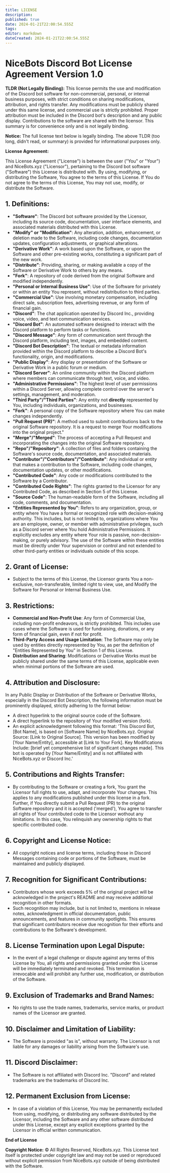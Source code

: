 ```yaml
---
title: LICENSE
description: 
published: true
date: 2024-01-21T22:00:54.555Z
tags: 
editor: markdown
dateCreated: 2024-01-21T22:00:54.555Z
---
```


# **NiceBots Discord Bot License Agreement Version 1.0**

**TLDR (Not Legally Binding):** This license permits the use and modification of the Discord bot software for non-commercial, personal, or internal business purposes, with strict conditions on sharing modifications, attribution, and rights transfer. Any modifications must be publicly shared under this same license, and commercial use is strictly prohibited. Proper attribution must be included in the Discord bot's description and any public display. Contributions to the software are shared with the licensor. This summary is for convenience only and is not legally binding.

**Notice:** The full license text below is legally binding. The above TLDR (too long, didn't read, or summary) is provided for informational purposes only.

**License Agreement:**

This License Agreement ("License") is between the user ("You" or "Your") and NiceBots.xyz ("Licensor"), pertaining to the Discord bot software ("Software") this License is distributed with. By using, modifying, or distributing the Software, You agree to the terms of this License. If You do not agree to the terms of this License, You may not use, modify, or distribute the Software.

## **1. Definitions:**

- **"Software"**: The Discord bot software provided by the Licensor, including its source code, documentation, user interface elements, and associated materials distributed with this License.
- **"Modify" or "Modification"**: Any alteration, addition, enhancement, or deletion made to the Software, including code changes, documentation updates, configuration adjustments, or graphical alterations.
- **"Derivative Work"**: A work based upon the Software, or upon the Software and other pre-existing works, constituting a significant part of the new work.
- **"Distribute"**: Providing, sharing, or making available a copy of the Software or Derivative Work to others by any means.
- **"Fork"**: A repository of code derived from the original Software and modified independently.
- **"Personal or Internal Business Use"**: Use of the Software for privately or within an entity You represent, without redistribution to third parties.
- **"Commercial Use"**: Use involving monetary compensation, including direct sale, subscription fees, advertising revenue, or any form of financial gain.
- **"Discord"**: The chat application operated by Discord Inc., providing voice, video, and text communication services.
- **"Discord Bot"**: An automated software designed to interact with the Discord platform to perform tasks or functions.
- **"Discord Message"**: Any form of communication sent through the Discord platform, including text, images, and embedded content.
- **"Discord Bot Description"**: The textual or metadata information provided within the Discord platform to describe a Discord Bot's functionality, origin, and modifications.
- **"Public Display"**: Any display or presentation of the Software or Derivative Work in a public forum or medium.
- **"Discord Server"**: An online community within the Discord platform where members can communicate through text, voice, and video.
- **"Administrative Permissions"**: The highest level of user permissions within a Discord Server, allowing complete control over the server's settings, management, and moderation.
- **"Third Party"/"Third Parties"**: Any entity not **directly** represented by You, including individuals, organizations, and businesses.
- **"Fork"**: A personal copy of the Software repository where You can make changes independently.
- **"Pull Request (PR)"**: A method used to submit contributions back to the original Software repository. It is a request to merge Your modifications into the original project."
- **"Merge"/"Merged"**: The process of accepting a Pull Request and incorporating the changes into the original Software repository.
- **"Repo"/"Repository"**: A collection of files and folders containing the Software's source code, documentation, and associated materials.
- **"Contributor"/"Contributors"/"Contribute"**: Any individual or entity that makes a contribution to the Software, including code changes, documentation updates, or other modifications.
- **"Contributed Code"**: Any code or modifications contributed to the Software by a Contributor.
- **"Contributed Code Rights"**: The rights granted to the Licensor for any Contributed Code, as described in Section 5 of this License.
- **"Source Code"**: The human-readable form of the Software, including all code, comments, and documentation.
- **"Entities Represented by You"**: Refers to any organization, group, or entity where You have a formal or recognized role with decision-making authority. This includes, but is not limited to, organizations where You are an employee, owner, or member with administrative privileges, such as a Discord server where You hold Administrative Permissions. It explicitly excludes any entity where Your role is passive, non-decision-making, or purely advisory. The use of the Software within these entities must be directly under Your supervision or control and not extended to other third-party entities or individuals outside of this scope.

## **2. Grant of License:**

- Subject to the terms of this License, the Licensor grants You a non-exclusive, non-transferable, limited right to view, use, and Modify the Software for Personal or Internal Business Use.

## **3. Restrictions:**

- **Commercial and Non-Profit Use**: Any form of Commercial Use, including non-profit endeavors, is strictly prohibited. This includes use cases where the Software is used for fundraising, donations, or any form of financial gain, even if not for profit.
- **Third-Party Access and Usage Limitation**: The Software may only be used by entities directly represented by You, as per the definition of "Entities Represented by You" in Section 1 of this License.
- **Distribution and Sharing**: Modifications or Derivative Works must be publicly shared under the same terms of this License, applicable even when minimal portions of the Software are used.

## **4. Attribution and Disclosure:**

In any Public Display or Distribution of the Software or Derivative Works, especially in the Discord Bot Description, the following information must be prominently displayed, strictly adhering to the format below:

- A direct hyperlink to the original source code of the Software.
- A direct hyperlink to the repository of Your modified version (fork).
- An explicit acknowledgment following this format: 'This Discord Bot, [Bot Name], is based on [Software Name] by NiceBots.xyz. Original Source: [Link to Original Source]. This version has been modified by [Your Name/Entity], accessible at [Link to Your Fork]. Key Modifications Include: [brief yet comprehensive list of significant changes made]. This bot is operated by [Your Name/Entity] and is not affiliated with NiceBots.xyz or Discord Inc.'

## **5. Contributions and Rights Transfer:**

- By contributing to the Software or creating a fork, You grant the Licensor full rights to use, adapt, and incorporate Your changes. This applies to any modifications published under this license in a fork. Further, if You directly submit a Pull Request (PR) to the original Software repository and it is accepted ('merged'), You agree to transfer all rights of Your contributed code to the Licensor wothout any limitations. In this case, You relinquish any ownership rights to that specific contributed code.

## **6. Copyright and License Notice:**

- All copyright notices and license terms, including those in Discord Messages containing code or portions of the Software, must be maintained and publicly displayed.

## **7. Recognition for Significant Contributions:**

- Contributors whose work exceeds 5% of the original project will be acknowledged in the project's README and may receive additional recognition in other formats.
- Such recognition may include, but is not limited to, mentions in release notes, acknowledgment in official documentation, public announcements, and features in community spotlights. This ensures that significant contributors receive due recognition for their efforts and contributions to the Software's development.

## **8. License Termination upon Legal Dispute:**

- In the event of a legal challenge or dispute against any terms of this License by You, all rights and permissions granted under this License will be immediately terminated and revoked. This termination is irrevocable and will prohibit any further use, modification, or distribution of the Software.

## **9. Exclusion of Trademarks and Brand Names:**

- No rights to use the trade names, trademarks, service marks, or product names of the Licensor are granted.

## **10. Disclaimer and Limitation of Liability:**

- The Software is provided "as is", without warranty. The Licensor is not liable for any damages or liability arising from the Software's use.

## **11. Discord Disclaimer:**

- The Software is not affiliated with Discord Inc. "Discord" and related trademarks are the trademarks of Discord Inc.

## **12. Permanent Exclusion from License:**
- In case of a violation of this License, You may be permanently excluded from using, modifying, or distributing any software distributed by the Licensor, including the Software and any other software distributed under this License, except any explicit exceptions granted by the Licensor in official written communication.

**End of License**

**Copyright Notice:**
© All Rights Reserved, NiceBots.xyz. This License text itself is protected under copyright law and may not be used or reproduced without explicit permission from NiceBots.xyz outside of being distributed with the Software.